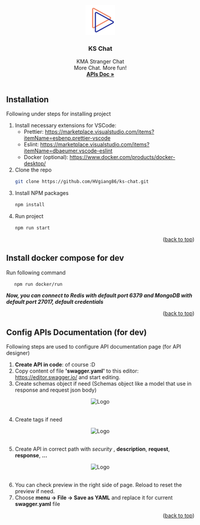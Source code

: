 <!-- Improved compatibility of back to top link: See: https://github.com/othneildrew/Best-README-Template/pull/73 -->

<a name="readme-top"></a>

<!--
*** Thanks for checking out the Best-README-Template. If you have a suggestion
*** that would make this better, please fork the repo and create a pull request
*** or simply open an issue with the tag "enhancement".
*** Don't forget to give the project a star!
*** Thanks again! Now go create something AMAZING! :D
-->

<!-- PROJECT SHIELDS -->
<!--
*** I'm using markdown "reference style" links for readability.
*** Reference links are enclosed in brackets [ ] instead of parentheses ( ).
*** See the bottom of this document for the declaration of the reference variables
*** for contributors-url, forks-url, etc. This is an optional, concise syntax you may use.
*** https://www.markdownguide.org/basic-syntax/#reference-style-links
-->

<!-- PROJECT LOGO -->
<br />
<div align="center">
  <a href="https://github.com/othneildrew/Best-README-Template">
    <img src="Logo.png" alt="Logo" width="80" height="80">
  </a>

  <h3 align="center">KS Chat</h3>

  <p align="center">
   KMA Stranger Chat
    <br />
    More Chat. More fun!
    <br />
    <a href="http://localhost:3000/api-docs"><strong>APIs Doc »</strong></a>
    <br />
    <br />
  </p>
</div>

<!-- ABOUT THE PROJECT -->

## Installation

Following under steps for installing project

1. Install necessary extensions for VSCode:
   - Prettier: https://marketplace.visualstudio.com/items?itemName=esbenp.prettier-vscode
   - Eslint: https://marketplace.visualstudio.com/items?itemName=dbaeumer.vscode-eslint
   - Docker (optional): https://www.docker.com/products/docker-desktop/
2. Clone the repo
   ```sh
   git clone https://github.com/HVgiang86/ks-chat.git
   ```
3. Install NPM packages
   ```sh
   npm install
   ```
4. Run project
   ```js
   npm run start
   ```
   <p align="right">(<a href="#readme-top">back to top</a>)</p>

## Install docker compose for dev

Run following command

```sh
   npm run docker/run
```

**_Now, you can connect to Redis with default port 6379 and MongoDB with default port 27017, default credentials_**

<p align="right">(<a href="#readme-top">back to top</a>)</p>

## Config APIs Documentation (for dev)

Following steps are used to configure API documentation page (for API designer)

1. **Create API in code**: of course :D
2. Copy content of file **'swagger.yaml'** to this editor: https://editor.swagger.io/ and start editing.
3. Create schemas object if need (Schemas object like a model that use in response and request json body)

<div align="center">
    <img src="https://i.imgur.com/BoXgpMI.png" alt="Logo" width="356" height="200">
</div>
<br />

4. Create tags if need

<div align="center">
    <img src="https://i.imgur.com/3RN0fxV.png" alt="Logo" width="356" height="200">
</div>
<br />

5. Create API in correct path with _security_ , **description**, **request**, **response**, **...**

<div align="center">
    <img src="https://i.imgur.com/TkGJY3R.png" alt="Logo" width="356" height="200">
</div>
<br />

6. You can check preview in the right side of page. Reload to reset the preview if need.
7. Choose **menu -> File -> Save as YAML** and replace it for current **swagger.yaml** file
<p align="right">(<a href="#readme-top">back to top</a>)</p>
<!-- USAGE EXAMPLES -->
